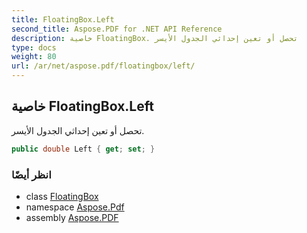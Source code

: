 ```yaml
---
title: FloatingBox.Left
second_title: Aspose.PDF for .NET API Reference
description: خاصية FloatingBox. تحصل أو تعين إحداثي الجدول الأيسر
type: docs
weight: 80
url: /ar/net/aspose.pdf/floatingbox/left/
---
```

## خاصية FloatingBox.Left

تحصل أو تعين إحداثي الجدول الأيسر.

```csharp
public double Left { get; set; }
```

### انظر أيضًا

* class [FloatingBox](../)
* namespace [Aspose.Pdf](../../../aspose.pdf/)
* assembly [Aspose.PDF](../../../)